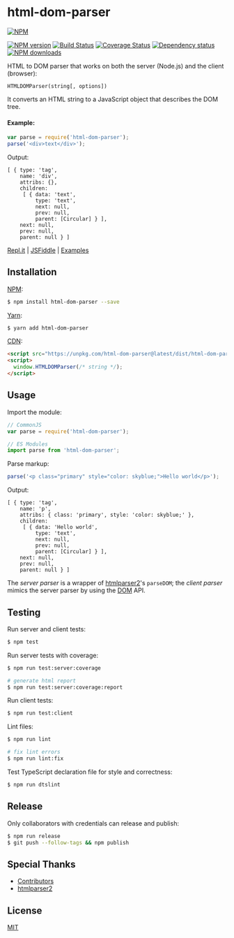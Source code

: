 # html-dom-parser

[![NPM](https://nodei.co/npm/html-dom-parser.png)](https://nodei.co/npm/html-dom-parser/)

[![NPM version](https://img.shields.io/npm/v/html-dom-parser.svg)](https://www.npmjs.com/package/html-dom-parser)
[![Build Status](https://travis-ci.org/remarkablemark/html-dom-parser.svg?branch=master)](https://travis-ci.org/remarkablemark/html-dom-parser)
[![Coverage Status](https://coveralls.io/repos/github/remarkablemark/html-dom-parser/badge.svg?branch=master)](https://coveralls.io/github/remarkablemark/html-dom-parser?branch=master)
[![Dependency status](https://david-dm.org/remarkablemark/html-dom-parser.svg)](https://david-dm.org/remarkablemark/html-dom-parser)
[![NPM downloads](https://img.shields.io/npm/dm/html-dom-parser.svg?style=flat-square)](https://www.npmjs.com/package/html-dom-parser)

HTML to DOM parser that works on both the server (Node.js) and the client (browser):

```
HTMLDOMParser(string[, options])
```

It converts an HTML string to a JavaScript object that describes the DOM tree.

#### Example:

```js
var parse = require('html-dom-parser');
parse('<div>text</div>');
```

Output:

```
[ { type: 'tag',
    name: 'div',
    attribs: {},
    children:
     [ { data: 'text',
         type: 'text',
         next: null,
         prev: null,
         parent: [Circular] } ],
    next: null,
    prev: null,
    parent: null } ]
```

[Repl.it](https://repl.it/@remarkablemark/html-dom-parser) | [JSFiddle](https://jsfiddle.net/remarkablemark/ff9yg1yz/) | [Examples](https://github.com/remarkablemark/html-dom-parser/tree/master/examples)

## Installation

[NPM](https://www.npmjs.com/package/html-dom-parser):

```sh
$ npm install html-dom-parser --save
```

[Yarn](https://yarnpkg.com/package/html-dom-parser):

```sh
$ yarn add html-dom-parser
```

[CDN](https://unpkg.com/html-dom-parser/):

```html
<script src="https://unpkg.com/html-dom-parser@latest/dist/html-dom-parser.js"></script>
<script>
  window.HTMLDOMParser(/* string */);
</script>
```

## Usage

Import the module:

```js
// CommonJS
var parse = require('html-dom-parser');

// ES Modules
import parse from 'html-dom-parser';
```

Parse markup:

```js
parse('<p class="primary" style="color: skyblue;">Hello world</p>');
```

Output:

```
[ { type: 'tag',
    name: 'p',
    attribs: { class: 'primary', style: 'color: skyblue;' },
    children:
     [ { data: 'Hello world',
         type: 'text',
         next: null,
         prev: null,
         parent: [Circular] } ],
    next: null,
    prev: null,
    parent: null } ]
```

The _server parser_ is a wrapper of [htmlparser2](https://github.com/fb55/htmlparser2)'s `parseDOM`; the _client parser_ mimics the server parser by using the [DOM](https://developer.mozilla.org/docs/Web/API/Document_Object_Model/Introduction) API.

## Testing

Run server and client tests:

```sh
$ npm test
```

Run server tests with coverage:

```sh
$ npm run test:server:coverage

# generate html report
$ npm run test:server:coverage:report
```

Run client tests:

```sh
$ npm run test:client
```

Lint files:

```sh
$ npm run lint

# fix lint errors
$ npm run lint:fix
```

Test TypeScript declaration file for style and correctness:

```sh
$ npm run dtslint
```

## Release

Only collaborators with credentials can release and publish:

```sh
$ npm run release
$ git push --follow-tags && npm publish
```

## Special Thanks

- [Contributors](https://github.com/remarkablemark/html-dom-parser/graphs/contributors)
- [htmlparser2](https://github.com/fb55/htmlparser2)

## License

[MIT](https://github.com/remarkablemark/html-dom-parser/blob/master/LICENSE)
